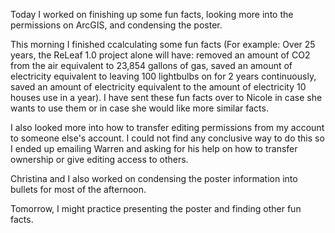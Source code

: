 Today I worked on finishing up some fun facts, looking more into the permissions on ArcGIS, and condensing the poster.

This morning I finished ccalculating some fun facts (For example: Over 25 years, the ReLeaf 1.0 project alone will have:
removed an amount of CO2 from the air equivalent to 23,854 gallons of gas, saved an amount of electricity equivalent to leaving 100 lightbulbs on for 2 years continuously, saved an amount of electricity equivalent to the amount of electricity 10 houses use in a year).
I have sent these fun facts over to Nicole in case she wants to use them or in case she would like more similar facts.

I also looked more into how to transfer editing permissions from my account to someone else's account. I could not find any conclusive way to do this so I ended up emailing Warren and asking for his help on how to transfer ownership or give editing access to others.

Christina and I also worked on condensing the poster information into bullets for most of the afternoon.

Tomorrow, I might practice presenting the poster and finding other fun facts.
